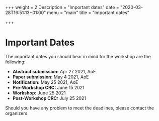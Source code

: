 +++
weight = 2
Description = "Important dates"
date = "2020-03-28T16:51:13+01:00"
menu = "main"
title = "Important dates"

+++


# Important Dates


The important dates you should bear in mind for the workshop are the following:

- **Abstract submission:**     Apr 27 2021, AoE 
- **Paper submission:**        May 4 2021, AoE       
- **Notification:**            May 25 2021, AoE
- **Pre-Workshop CRC:**        June 15 2021  
- **Workshop:**                June 25 2021 
- **Post-Workshop CRC:**       July 25 2021  

Should you have any problem to meet the deadlines, please contact the organizers.
